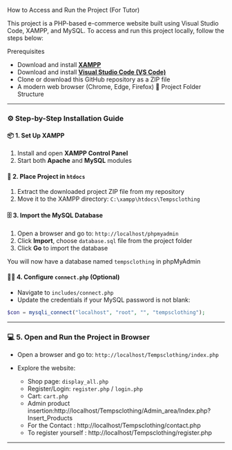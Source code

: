 How to Access and Run the Project (For Tutor)

This project is a PHP-based e-commerce website built using Visual Studio Code, XAMPP, and MySQL. To access and run this project locally, follow the steps below:

Prerequisites

* Download and install [**XAMPP**](https://www.apachefriends.org/index.html)
* Download and install [**Visual Studio Code (VS Code)**](https://code.visualstudio.com/)
* Clone or download this GitHub repository as a ZIP file
* A modern web browser (Chrome, Edge, Firefox)
 📁 Project Folder Structure

---

### ⚙️ Step-by-Step Installation Guide

#### 📦 1. Set Up XAMPP

1. Install and open **XAMPP Control Panel**
2. Start both **Apache** and **MySQL** modules

#### 📂 2. Place Project in `htdocs`

1. Extract the downloaded project ZIP file from my repository
2. Move it to the XAMPP directory:
   `C:\xampp\htdocs\Tempsclothing`

#### 🗄️ 3. Import the MySQL Database

1. Open a browser and go to:
   `http://localhost/phpmyadmin`
2. Click **Import**, choose `database.sql` file from the project folder
3. Click **Go** to import the database

 You will now have a database named `tempsclothing` in phpMyAdmin

#### 🧑‍💻 4. Configure `connect.php` (Optional)

* Navigate to `includes/connect.php`
* Update the credentials if your MySQL password is not blank:

```php
$con = mysqli_connect("localhost", "root", "", "tempsclothing");
```

---

### 💻 5. Open and Run the Project in Browser

* Open a browser and go to:
  `http://localhost/Tempsclothing/index.php`

* Explore the website:

  * Shop page: `display_all.php`
  * Register/Login: `register.php` / `login.php`
  * Cart: `cart.php`
  * Admin product insertion:http://localhost/Tempsclothing/Admin_area/Index.php?Insert_Products
  * For the Contact : http://localhost/Tempsclothing/contact.php
  * To register yourself : http://localhost/Tempsclothing/register.php
---


